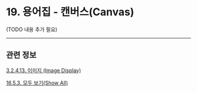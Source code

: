 # 19. 용어집 - 캔버스(Canvas)

(TODO 내용 추가 필요)

***

## 관련 정보

[3.2.4.13. 이미지 (Image Display)](./03-02-04-13-image-display.md)

[16.5.3. 모두 보기(Show All)](./16-05-03-00-show-all.md)